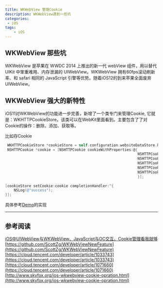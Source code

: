 ```yaml
---
title: WKWebView 管理Cookie
description: WKWebView遇到一些坑 
categories:
 - iOS 
tags:
    - iOS 
---
```


## WKWebView 那些坑 

WKWebView 是苹果在 WWDC 2014 上推出的新一代 webView 组件，用以替代 UIKit 中笨重难用、内存泄漏的 UIWebView。WKWebView 拥有60fps滚动刷新率、和 safari 相同的 JavaScript 引擎等优势。随着iOS12的到来苹果全面废弃UIWebView。


## WKWebView 强大的新特性
iOS11对WKWebView的功能进一步完善，新增了一个类专门来管理Cookie, 它就是：WKHTTPCookieStore。该类可以在WebKit里面看到。主要包含了了对Cookie的操作：删除、添加、获取等。

比如存Cookie
```Objective-C
 WKHTTPCookieStore *cookieStore = self.configuration.websiteDataStore.httpCookieStore;
 NSHTTPCookie *cookie = [NSHTTPCookie cookieWithProperties:@{
                                                             NSHTTPCookieDomain: domain, //公司域名
                                                             NSHTTPCookieName: @"cookieName", //cookie名字
                                                             NSHTTPCookieValue: @"cookieValue", //cookie值
                                                             NSHTTPCookiePath: @"/", //路径，一般都是存在根目录下
                                                             NSHTTPCookieExpires: [[NSDate date] dateByAddingTimeInterval:2629743] //过期时间
                                                             }];
        
[cookieStore setCookie:cookie completionHandler:^{
    NSLog(@"success");
}];

```
具体参考[Demo](https://github.com/xtcmoons/WKWebView-Cookie)的实现

---
## 参考阅读
[iOS中UIWebView与WKWebView、JavaScript与OC交互、Cookie管理看我就够](http://blog.darkangel7.com/2016/09/01/iOS%E4%B8%ADUIWebView%E4%B8%8EWKWebView%E3%80%81JavaScript%E4%B8%8EOC%E4%BA%A4%E4%BA%92%E3%80%81Cookie%E7%AE%A1%E7%90%86%E7%9C%8B%E6%88%91%E5%B0%B1%E5%A4%9F%EF%BC%88%E4%B8%8A%EF%BC%89/)<br />
[https://github.com/ScottZg/WKWebViewNewFeature](https://github.com/ScottZg/WKWebViewNewFeature)<br />
[https://cloud.tencent.com/developer/article/1033743](https://cloud.tencent.com/developer/article/1033743)<br />
[https://cloud.tencent.com/developer/article/1071660](https://cloud.tencent.com/developer/article/1071660)<br />
[http://www.skyfox.org/ios-wkwebview-cookie-opration.html](http://www.skyfox.org/ios-wkwebview-cookie-opration.html)<br />